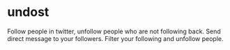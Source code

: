 # undost
Follow people in twitter, unfollow people who are not following back. Send direct message to your followers. Filter your following and unfollow people.
